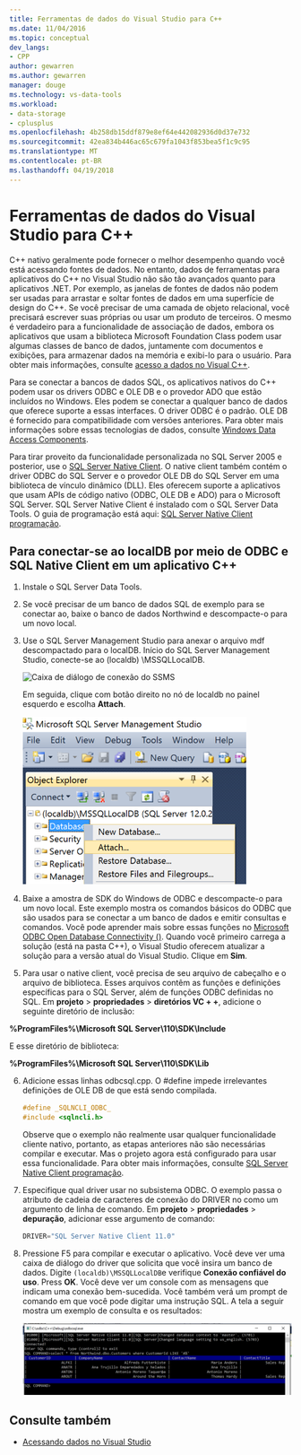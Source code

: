 ```yaml
---
title: Ferramentas de dados do Visual Studio para C++
ms.date: 11/04/2016
ms.topic: conceptual
dev_langs:
- CPP
author: gewarren
ms.author: gewarren
manager: douge
ms.technology: vs-data-tools
ms.workload:
- data-storage
- cplusplus
ms.openlocfilehash: 4b258db15ddf879e8ef64e442082936d0d37e732
ms.sourcegitcommit: 42ea834b446ac65c679fa1043f853bea5f1c9c95
ms.translationtype: MT
ms.contentlocale: pt-BR
ms.lasthandoff: 04/19/2018
---
```

# <a name="visual-studio-data-tools-for-c"></a>Ferramentas de dados do Visual Studio para C++

C++ nativo geralmente pode fornecer o melhor desempenho quando você está acessando fontes de dados. No entanto, dados de ferramentas para aplicativos do C++ no Visual Studio não são tão avançados quanto para aplicativos .NET. Por exemplo, as janelas de fontes de dados não podem ser usadas para arrastar e soltar fontes de dados em uma superfície de design do C++. Se você precisar de uma camada de objeto relacional, você precisará escrever suas próprias ou usar um produto de terceiros.  O mesmo é verdadeiro para a funcionalidade de associação de dados, embora os aplicativos que usam a biblioteca Microsoft Foundation Class podem usar algumas classes de banco de dados, juntamente com documentos e exibições, para armazenar dados na memória e exibi-lo para o usuário. Para obter mais informações, consulte [acesso a dados no Visual C++](/cpp/data/data-access-in-cpp).

Para se conectar a bancos de dados SQL, os aplicativos nativos do C++ podem usar os drivers ODBC e OLE DB e o provedor ADO que estão incluídos no Windows. Eles podem se conectar a qualquer banco de dados que oferece suporte a essas interfaces. O driver ODBC é o padrão. OLE DB é fornecido para compatibilidade com versões anteriores. Para obter mais informações sobre essas tecnologias de dados, consulte [Windows Data Access Components](https://msdn.microsoft.com/library/windows/desktop/aa968814.aspx).

Para tirar proveito da funcionalidade personalizada no SQL Server 2005 e posterior, use o [SQL Server Native Client](/sql/relational-databases/native-client/sql-server-native-client). O native client também contém o driver ODBC do SQL Server e o provedor OLE DB do SQL Server em uma biblioteca de vínculo dinâmico (DLL). Eles oferecem suporte a aplicativos que usam APIs de código nativo (ODBC, OLE DB e ADO) para o Microsoft SQL Server.  SQL Server Native Client é instalado com o SQL Server Data Tools. O guia de programação está aqui: [SQL Server Native Client programação](/sql/relational-databases/native-client/sql-server-native-client-programming).

## <a name="to-connect-to-localdb-through-odbc-and-sql-native-client-from-a-c-application"></a>Para conectar-se ao localDB por meio de ODBC e SQL Native Client em um aplicativo C++

1.  Instale o SQL Server Data Tools.

2.  Se você precisar de um banco de dados SQL de exemplo para se conectar ao, baixe o banco de dados Northwind e descompacte-o para um novo local.

3.  Use o SQL Server Management Studio para anexar o arquivo mdf descompactado para o localDB. Início do SQL Server Management Studio, conecte-se ao (localdb) \MSSQLLocalDB.

     ![Caixa de diálogo de conexão do SSMS](../data-tools/media/raddata-ssms-connect-dialog.png "raddata SSMS caixa de diálogo de conexão")

     Em seguida, clique com botão direito no nó de localdb no painel esquerdo e escolha **Attach**.

     ![SSMS anexar banco de dados](../data-tools/media/raddata-ssms-attach-database.png "raddata SSMS anexar banco de dados")

4.  Baixe a amostra de SDK do Windows de ODBC e descompacte-o para um novo local. Este exemplo mostra os comandos básicos do ODBC que são usados para se conectar a um banco de dados e emitir consultas e comandos. Você pode aprender mais sobre essas funções no [Microsoft ODBC Open Database Connectivity ()](/sql/odbc/microsoft-open-database-connectivity-odbc). Quando você primeiro carrega a solução (está na pasta C++), o Visual Studio oferecem atualizar a solução para a versão atual do Visual Studio. Clique em **Sim**.

5.  Para usar o native client, você precisa de seu arquivo de cabeçalho e o arquivo de biblioteca. Esses arquivos contêm as funções e definições específicas para o SQL Server, além de funções ODBC definidas no SQL. Em **projeto** > **propriedades** > **diretórios VC + +**, adicione o seguinte diretório de inclusão:

**%ProgramFiles%\Microsoft SQL Server\110\SDK\Include**

E esse diretório de biblioteca:

**%ProgramFiles%\Microsoft SQL Server\110\SDK\Lib**

6.  Adicione essas linhas odbcsql.cpp. O #define impede irrelevantes definições de OLE DB de que está sendo compilada.

    ```cpp
    #define _SQLNCLI_ODBC_
    #include <sqlncli.h>
    ```

    Observe que o exemplo não realmente usar qualquer funcionalidade cliente nativo, portanto, as etapas anteriores não são necessárias compilar e executar. Mas o projeto agora está configurado para usar essa funcionalidade. Para obter mais informações, consulte [SQL Server Native Client programação](/sql/relational-databases/native-client/sql-server-native-client).

7.  Especifique qual driver usar no subsistema ODBC. O exemplo passa o atributo de cadeia de caracteres de conexão do DRIVER no como um argumento de linha de comando. Em **projeto** > **propriedades** > **depuração**, adicionar esse argumento de comando:

    ```cpp
    DRIVER="SQL Server Native Client 11.0"
    ```

8.  Pressione F5 para compilar e executar o aplicativo. Você deve ver uma caixa de diálogo do driver que solicita que você insira um banco de dados. Digite `(localdb)\MSSQLLocalDB`e verifique **Conexão confiável do uso**. Press **OK**. Você deve ver um console com as mensagens que indicam uma conexão bem-sucedida. Você também verá um prompt de comando em que você pode digitar uma instrução SQL. A tela a seguir mostra um exemplo de consulta e os resultados:

     ![Saída de consulta de exemplo do ODBC](../data-tools/media/raddata-odbc-sample-query-output.png "raddata saída de consulta de exemplo do ODBC")

## <a name="see-also"></a>Consulte também

- [Acessando dados no Visual Studio](../data-tools/accessing-data-in-visual-studio.md)